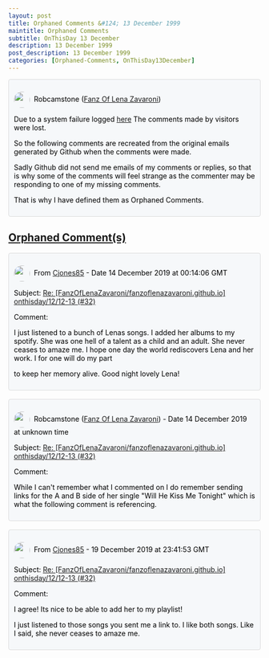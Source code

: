 ```yaml
---
layout: post
title: Orphaned Comments &#124; 13 December 1999
maintitle: Orphaned Comments
subtitle: OnThisDay 13 December
description: 13 December 1999
post_description: 13 December 1999
categories: [Orphaned-Comments, OnThisDay13December]
---
```


<div class="discussions">
<p><img src="https://avatars.githubusercontent.com/u/54239649" class="shape"/>Robcamstone (<a class="link" href="https://github.com/FanzOfLenaZavaroni">Fanz Of Lena Zavaroni</a>)</p>
<p>Due to a system failure logged <a class="link" href="https://github.com/FanzOfLenaZavaroni/fanzoflenazavaroni.github.io/discussions/2">here</a> The comments made by visitors were lost.</p>
<p>So the following comments are recreated from the original emails generated by Github when the comments were made.</p>
<p>Sadly Github did not send me emails of my comments or replies, so that is why some of the comments will feel strange as the commenter may be responding to one of my missing comments.</p>
<p>That is why I have defined them as Orphaned Comments.</p>
</div>

<h2 id="orphaned"><a href="#orphaned">Orphaned Comment(s)</a></h2>

<div class="discussions">
<p><img src="https://avatars.githubusercontent.com/u/56027699" class="shape"/>From <a class="link" href="https://github.com/Cjones85">Cjones85</a> - Date 14 December 2019 at 00:14:06 GMT</p>
<p>Subject: <a class="link" href="/onthisday/12/12-13">Re: [FanzOfLenaZavaroni/fanzoflenazavaroni.github.io] onthisday/12/12-13 (#32)</a></p>
<p>Comment:</p>
<p>I just listened to a bunch of Lenas songs. I added her albums to my spotify. She was one hell of a talent as a child and an adult. She never ceases to amaze me. I hope one day the world rediscovers Lena and her work. I for one will do my part</p>
<p>to keep her memory alive. Good night lovely Lena!</p>
</div>

<br />

<div class="discussions">
<p><img src="https://avatars.githubusercontent.com/u/54239649" class="shape"/>Robcamstone (<a class="link" href="https://github.com/FanzOfLenaZavaroni">Fanz Of Lena Zavaroni</a>) - Date 14 December 2019 at unknown time</p>
<p>Subject: <a class="link" href="/onthisday/12/12-13">Re: [FanzOfLenaZavaroni/fanzoflenazavaroni.github.io] onthisday/12/12-13 (#32)</a></p>
<p>Comment:</p>
<p>While I can't remember what I commented on I do remember sending links for the A and B side of her single "Will He Kiss Me Tonight" which is what the following comment is referencing.</p>
<p></p>
</div>

<br />

<div class="discussions">
<p><img src="https://avatars.githubusercontent.com/u/56027699" class="shape"/>From <a class="link" href="https://github.com/Cjones85">Cjones85</a> - 19 December 2019 at 23:41:53 GMT</p>
<p>Subject: <a class="link" href="/onthisday/12/12-13">Re: [FanzOfLenaZavaroni/fanzoflenazavaroni.github.io] onthisday/12/12-13 (#32)</a></p>
<p>Comment:</p>
<p>I agree! Its nice to be able to add her to my playlist!</p>
<p>I just listened to those songs you sent me a link to. I like both songs. Like I said, she never ceases to amaze me.</p>
</div>

<style>
.discussions {background-color:#f6f8fa; color:#000; padding: 10px; border-radius: 0.25rem; border-style: solid; border-color: #DBDBDB; border-width: 1px;}

.shape {
    background-color: var(--color-avatar-bg);
    border-radius: 50%;
    box-shadow: 0 0 0 1px var(--color-avatar-border);
    display: inline-block;
    flex-shrink: 0;
    line-height: 1;
    overflow: hidden;
    vertical-align: middle;
    width:32px;
    margin: 0px 8px 0px 0px;
}
</style>

